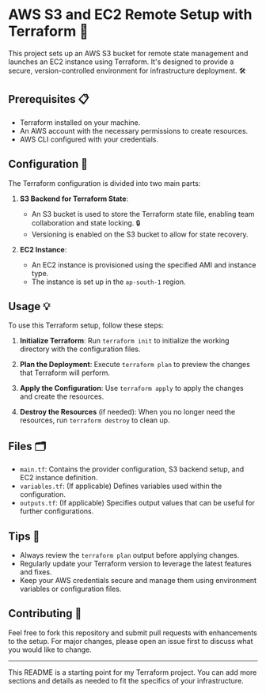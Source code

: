 # AWS S3 and EC2 Remote Setup with Terraform 🚀

This project sets up an AWS S3 bucket for remote state management and launches an EC2 instance using Terraform. It's designed to provide a secure, version-controlled environment for infrastructure deployment. 🛠️

## Prerequisites 📋

- Terraform installed on your machine.
- An AWS account with the necessary permissions to create resources.
- AWS CLI configured with your credentials.

## Configuration 📐

The Terraform configuration is divided into two main parts:

1. **S3 Backend for Terraform State**:
   - An S3 bucket is used to store the Terraform state file, enabling team collaboration and state locking. 🔒
   - Versioning is enabled on the S3 bucket to allow for state recovery.

2. **EC2 Instance**:
   - An EC2 instance is provisioned using the specified AMI and instance type.
   - The instance is set up in the `ap-south-1` region.

## Usage 💡

To use this Terraform setup, follow these steps:

1. **Initialize Terraform**:
   Run `terraform init` to initialize the working directory with the configuration files.

2. **Plan the Deployment**:
   Execute `terraform plan` to preview the changes that Terraform will perform.

3. **Apply the Configuration**:
   Use `terraform apply` to apply the changes and create the resources.

4. **Destroy the Resources** (if needed):
   When you no longer need the resources, run `terraform destroy` to clean up.

## Files 🗂️

- `main.tf`: Contains the provider configuration, S3 backend setup, and EC2 instance definition.
- `variables.tf`: (If applicable) Defines variables used within the configuration.
- `outputs.tf`: (If applicable) Specifies output values that can be useful for further configurations.

## Tips 📝

- Always review the `terraform plan` output before applying changes.
- Regularly update your Terraform version to leverage the latest features and fixes.
- Keep your AWS credentials secure and manage them using environment variables or configuration files.

## Contributing 🤝

Feel free to fork this repository and submit pull requests with enhancements to the setup. For major changes, please open an issue first to discuss what you would like to change.

---

This README is a starting point for my Terraform project. You can add more sections and details as needed to fit the specifics of your infrastructure.
